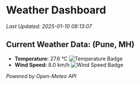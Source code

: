 
# Weather Dashboard

_Last Updated: 2025-01-10 08:13:07_

## Current Weather Data: (Pune, MH)
- **Temperature:** 27.6 °C ![Temperature Badge](https://img.shields.io/badge/Temperature-Medium%20Temp-green)
- **Wind Speed:** 8.0 km/h ![Wind Speed Badge](https://img.shields.io/badge/Wind%20Speed-Low%20Wind-blue)

*Powered by Open-Meteo API*
